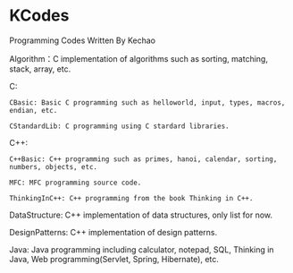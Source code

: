 # KCodes
Programming Codes Written By Kechao

Algorithm：C implementation of algorithms such as sorting, matching, stack, array, etc.

C: 

	CBasic: Basic C programming such as helloworld, input, types, macros, endian, etc.

	CStandardLib: C programming using C stardard libraries.

C++: 

	C++Basic: C++ programming such as primes, hanoi, calendar, sorting, numbers, objects, etc.

	MFC: MFC programming source code.

	ThinkingInC++: C++ programming from the book Thinking in C++.

DataStructure: C++ implementation of data structures, only list for now.

DesignPatterns: C++ implementation of design patterns.
	
Java: Java programming including calculator, notepad, SQL, Thinking in Java, Web programming(Servlet, Spring, Hibernate), etc.



